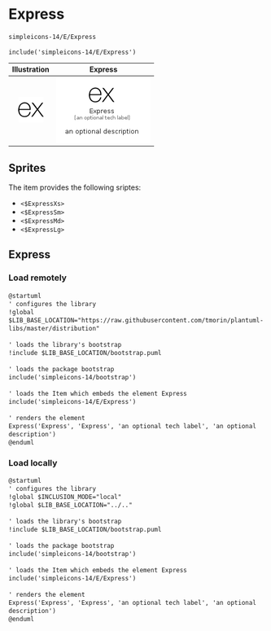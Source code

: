 # Express


```text
simpleicons-14/E/Express
```

```text
include('simpleicons-14/E/Express')
```



| Illustration | Express |
| :---: | :---: |
| ![illustration for Illustration](../../simpleicons-14/E/Express.png) | ![illustration for Express](../../simpleicons-14/E/Express.Local.png) |



## Sprites
The item provides the following sriptes:

- `<$ExpressXs>`
- `<$ExpressSm>`
- `<$ExpressMd>`
- `<$ExpressLg>`





## Express

### Load remotely
```plantuml
@startuml
' configures the library
!global $LIB_BASE_LOCATION="https://raw.githubusercontent.com/tmorin/plantuml-libs/master/distribution"

' loads the library's bootstrap
!include $LIB_BASE_LOCATION/bootstrap.puml

' loads the package bootstrap
include('simpleicons-14/bootstrap')

' loads the Item which embeds the element Express
include('simpleicons-14/E/Express')

' renders the element
Express('Express', 'Express', 'an optional tech label', 'an optional description')
@enduml
```

### Load locally
```plantuml
@startuml
' configures the library
!global $INCLUSION_MODE="local"
!global $LIB_BASE_LOCATION="../.."

' loads the library's bootstrap
!include $LIB_BASE_LOCATION/bootstrap.puml

' loads the package bootstrap
include('simpleicons-14/bootstrap')

' loads the Item which embeds the element Express
include('simpleicons-14/E/Express')

' renders the element
Express('Express', 'Express', 'an optional tech label', 'an optional description')
@enduml
```

